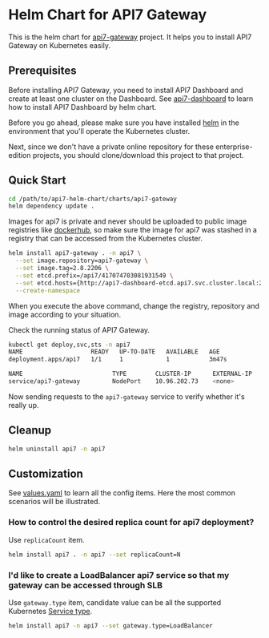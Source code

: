 Helm Chart for API7 Gateway
====================

This is the helm chart for [api7-gateway](https://github.com/api7/api7-gateway) project. It helps you to install API7 Gateway on Kubernetes easily.

Prerequisites
-------------

Before installing API7 Gateway, you need to install API7 Dashboard and create at least one cluster on the Dashboard. See [api7-dashboard](../api7-dashboard) to learn how to install API7 Dashboard by helm chart.

Before you go ahead, please make sure you have installed [helm](https://helm.sh) in the environment that you'll operate the Kubernetes cluster.

Next, since we don't have a private online repository for these enterprise-edition projects, you should clone/download this project to that project.

Quick Start
------------

```sh
cd /path/to/api7-helm-chart/charts/api7-gateway
helm dependency update .
```

Images for api7 is private and never should be uploaded to public image registries like [dockerhub](https://hub.docker.com), so make sure the image for api7 was stashed in a registry that can be accessed from the Kubernetes cluster.

```sh
helm install api7-gateway . -n api7 \
  --set image.repository=api7-gateway \
  --set image.tag=2.8.2206 \
  --set etcd.prefix=/api7/417074703081931549 \
  --set etcd.hosts={http://api7-dashboard-etcd.api7.svc.cluster.local:2379} \
  --create-namespace
```

When you execute the above command, change the registry, repository and image according to your situation.

Check the running status of API7 Gateway.

```sh
kubectl get deploy,svc,sts -n api7
NAME                   READY   UP-TO-DATE   AVAILABLE   AGE
deployment.apps/api7   1/1     1            1           3m47s

NAME                         TYPE        CLUSTER-IP      EXTERNAL-IP   PORT(S)                      AGE
service/api7-gateway         NodePort    10.96.202.73    <none>        80:32443/TCP,443:32728/TCP   3m47s
```

Now sending requests to the `api7-gateway` service to verify whether it's really up.

Cleanup
-------

```sh
helm uninstall api7 -n api7
```

Customization
-------------

See [values.yaml](./values.yaml) to learn all the config items. Here the most common scenarios will be illustrated.

### How to control the desired replica count for api7 deployment?

Use `replicaCount` item.

```sh
helm install api7 . -n api7 --set replicaCount=N
```

### I'd like to create a LoadBalancer api7 service so that my gateway can be accessed through SLB

Use `gateway.type` item, candidate value can be all the supported Kubernetes [Service type](https://kubernetes.io/docs/concepts/services-networking/service/#publishing-services-service-types).

```sh
helm install api7 -n api7 --set gateway.type=LoadBalancer
```
